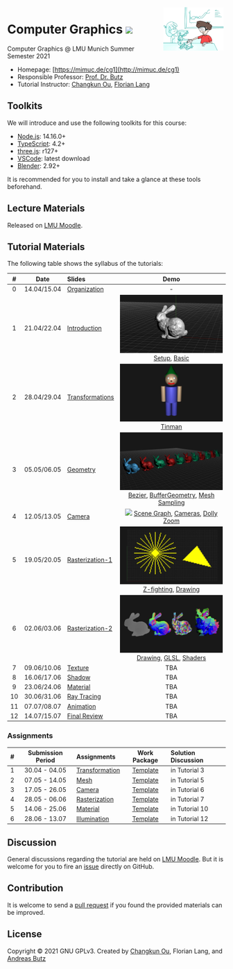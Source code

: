 <img src="./docs/teaser.png" alt="Image Credit: V. Pues" height="100" align="right" style="margin: 5px; margin-bottom: 20px;" />

# Computer Graphics ![](https://changkun.de/urlstat?mode=github&repo=mimuc/cg1-ss21)

Computer Graphics @ LMU Munich Summer Semester 2021

- Homepage: [https://mimuc.de/cg1](http://mimuc.de/cg1)
- Responsible Professor: [Prof. Dr. Butz](https://www.medien.ifi.lmu.de/team/andreas.butz/)
- Tutorial Instructor: [Changkun Ou](https://www.medien.ifi.lmu.de/team/changkun.ou/), [Florian Lang](https://www.um.informatik.uni-muenchen.de/personen/mitarbeiter/lang/index.html)

## Toolkits

We will introduce and use the following toolkits for this course:

- [Node.js](https://nodejs.org/en/): 14.16.0+
- [TypeScript](https://www.typescriptlang.org/): 4.2+
- [three.js](https://threejs.org/): r127+
- [VSCode](https://code.visualstudio.com/): latest download
- [Blender](https://www.blender.org/): 2.92+

It is recommended for you to install and take a glance at these tools beforehand.

## Lecture Materials

Released on [LMU Moodle](https://moodle.lmu.de/course/view.php?id=13999).

## Tutorial Materials

The following table shows the syllabus of the tutorials:

| # | Date | Slides | Demo |
|:-:|:----:|:-------|:-----:|
|0|  14.04/15.04 | [Organization](https://changkun.de/s/cg1ss21-organize) | - |
|1|  21.04/22.04 | [Introduction](https://changkun.de/s/cg1ss21-intro) | ![](./docs/01-intro/teaser.png) [Setup](https://mimuc.github.io/cg1-ss21/01-intro/1-setup/), [Basic](https://mimuc.github.io/cg1-ss21/01-intro/2-basic/) |
|2|  28.04/29.04 | [Transformations](https://changkun.de/s/cg1ss21-transform) | ![](./docs/02-transform/teaser.png) [Tinman](https://mimuc.github.io/cg1-ss21/02-transform/1-wichtelsolo)|
|3|  05.05/06.05 | [Geometry](https://changkun.de/s/cg1ss21-geometry) | ![](./docs/03-geometry/teaser.png) [Bezier](https://mimuc.github.io/cg1-ss21/03-geometry/1-bezier/), [BufferGeometry](https://mimuc.github.io/cg1-ss21/03-geometry/2-buffers/), [Mesh Sampling](https://mimuc.github.io/cg1-ss21/03-geometry/3-sampling/) |
|4|  12.05/13.05 | [Camera](https://changkun.de/s/cg1ss21-camera) | ![](./docs/04-camera/teaser.png) [Scene Graph](https://mimuc.github.io/cg1-ss21/04-camera/1-models/), [Cameras](https://mimuc.github.io/cg1-ss21/04-camera/2-cameras/), [Dolly Zoom](https://mimuc.github.io/cg1-ss21/04-camera/3-dolly/) |
|5|  19.05/20.05 | [Rasterization-1](https://changkun.de/s/cg1ss21-raster1) | ![](./docs/05-raster1/teaser.png) [Z-fighting](https://mimuc.github.io/cg1-ss21/05-raster1/1-zfighting/), [Drawing](https://mimuc.github.io/cg1-ss21/05-raster1/2-bresenham/) |
|6|  02.06/03.06 | [Rasterization-2](https://changkun.de/s/cg1ss21-raster2) | ![](./docs/06-raster2/teaser.png) [Drawing](https://mimuc.github.io/cg1-ss21/06-raster2/1-draw/), [GLSL](https://mimuc.github.io/cg1-ss21/06-raster2/2-glsl/), [Shaders](https://mimuc.github.io/cg1-ss21/06-raster2/3-shaders/) |
|7|  09.06/10.06 | [Texture](https://changkun.de/s/cg1ss21-texture) | TBA |
|8|  16.06/17.06 | [Shadow](https://changkun.de/s/cg1ss21-shadow) | TBA |
|9|  23.06/24.06 | [Material](https://changkun.de/s/cg1ss21-material) | TBA |
|10| 30.06/31.06 | [Ray Tracing](https://changkun.de/s/cg1ss21-raytracing) | TBA |
|11| 07.07/08.07 | [Animation](https://changkun.de/s/cg1ss21-animation) | TBA |
|12| 14.07/15.07 | [Final Review](https://changkun.de/s/cg1ss21-review) | TBA |

### Assignments

| # | Submission Period | Assignments | Work Package | Solution Discussion |
|:--|:-----:|:------------|:---------:|:-----------|
| 1 | 30.04 - 04.05 | [Transformation](./assignments/01-transform/README.pdf) | [Template](./assignments/01-transform) | in Tutorial 3 |
| 2 | 07.05 - 14.05 | [Mesh](./assignments/02-mesh/README.pdf) | [Template](./assignments/02-mesh) | in Tutorial 5 |
| 3 | 17.05 - 26.05 | [Camera](./assignments/03-camera/README.pdf) | [Template](./assignments/03-camera) | in Tutorial 6 |
| 4 | 28.05 - 06.06 | [Rasterization](./assignments/04-raster/README.pdf) | [Template](./assignments/04-raster) | in Tutorial 7 |
| 5 | 14.06 - 25.06 | [Material](./assignments/05-material/README.pdf) | [Template](./assignments/05-material) | in Tutorial 10 |
| 6 | 28.06 - 13.07 | [Illumination](./assignments/06-illumination/README.pdf) | [Template](./assignments/06-illumination) | in Tutorial 12 |

## Discussion

General discussions regarding the tutorial are held on [LMU Moodle](https://moodle.lmu.de/mod/forum/view.php?id=678873). But it is welcome for you to fire an [issue](https://github.com/mimuc/cg1-ss21/issues/new) directly on GitHub.

## Contribution

It is welcome to send a [pull request](https://github.com/mimuc/cg1-ss21/pulls) if you found the provided materials can be improved.

## License

Copyright &copy; 2021 GNU GPLv3. Created by [Changkun Ou](https://changkun.de), Florian Lang, and [Andreas Butz](http://butz.org)
